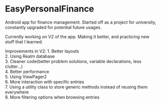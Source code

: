 # EasyPersonalFinance
Android app for finance management. Started off as a project for university, constantly upgraded for potential future usages.

Currently working on V2 of the app. Making it better, and practicing new stuff that I learned.

Improvements in V2: 
	1. Better layouts  
	2. Using Realm database  
	3. Cleaner code(better problem solutions, variable declarations, less clutter...)  
	4. Better performance  
	5. Using ViewPager2  
	6. More interaction with specific entries  
	7. Using a utility class to store generic methods instead of reusing them everywhere  
	8. More filtering options when browsing entries
